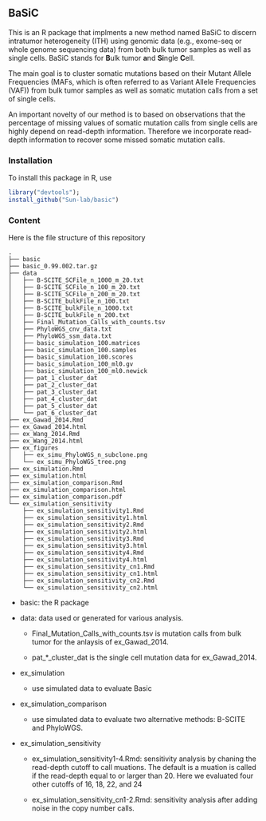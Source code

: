 
## BaSiC

This is an R package that implments a new method named BaSiC to discern intratumor heterogeneity (ITH) using genomic data (e.g., exome-seq or whole genome sequencing data) from both bulk tumor samples as well as single cells. BaSiC stands for **B**ulk tumor **a**nd **Si**ngle **C**ell. 

The main goal is to cluster somatic mutations based on their Mutant Allele Frequencies (MAFs, which is often referred to as Variant Allele Frequencies (VAF)) from bulk tumor samples as well as somatic mutation calls from a set of single cells. 

An important novelty of our method is to based on observations that the percentage of missing values of somatic mutation calls from single cells are highly depend on read-depth information. Therefore we incorporate read-depth information to recover some missed somatic mutation calls. 

### Installation

To install this package in R, use 
 
```R
library("devtools");
install_github("Sun-lab/basic")
```
### Content

Here is the file structure of this repository
```
.
├── basic
├── basic_0.99.002.tar.gz
├── data
│   ├── B-SCITE_SCFile_n_1000_m_20.txt
│   ├── B-SCITE_SCFile_n_100_m_20.txt
│   ├── B-SCITE_SCFile_n_200_m_20.txt
│   ├── B-SCITE_bulkFile_n_100.txt
│   ├── B-SCITE_bulkFile_n_1000.txt
│   ├── B-SCITE_bulkFile_n_200.txt
│   ├── Final_Mutation_Calls_with_counts.tsv
│   ├── PhyloWGS_cnv_data.txt
│   ├── PhyloWGS_ssm_data.txt
│   ├── basic_simulation_100.matrices
│   ├── basic_simulation_100.samples
│   ├── basic_simulation_100.scores
│   ├── basic_simulation_100_ml0.gv
│   ├── basic_simulation_100_ml0.newick
│   ├── pat_1_cluster_dat
│   ├── pat_2_cluster_dat
│   ├── pat_3_cluster_dat
│   ├── pat_4_cluster_dat
│   ├── pat_5_cluster_dat
│   └── pat_6_cluster_dat
├── ex_Gawad_2014.Rmd
├── ex_Gawad_2014.html
├── ex_Wang_2014.Rmd
├── ex_Wang_2014.html
├── ex_figures
│   ├── ex_simu_PhyloWGS_n_subclone.png
│   └── ex_simu_PhyloWGS_tree.png
├── ex_simulation.Rmd
├── ex_simulation.html
├── ex_simulation_comparison.Rmd
├── ex_simulation_comparison.html
├── ex_simulation_comparison.pdf
└── ex_simulation_sensitivity
    ├── ex_simulation_sensitivity1.Rmd
    ├── ex_simulation_sensitivity1.html
    ├── ex_simulation_sensitivity2.Rmd
    ├── ex_simulation_sensitivity2.html
    ├── ex_simulation_sensitivity3.Rmd
    ├── ex_simulation_sensitivity3.html
    ├── ex_simulation_sensitivity4.Rmd
    ├── ex_simulation_sensitivity4.html
    ├── ex_simulation_sensitivity_cn1.Rmd
    ├── ex_simulation_sensitivity_cn1.html
    ├── ex_simulation_sensitivity_cn2.Rmd
    └── ex_simulation_sensitivity_cn2.html
```

* basic: the R package

* data: data used or generated for various analysis. 

  + Final_Mutation_Calls_with_counts.tsv is mutation calls from bulk tumor for the anlaysis of ex_Gawad_2014. 
  
  + pat_*_cluster_dat is the single cell mutation data for ex_Gawad_2014. 
  
* ex_simulation
  
  + use simulated data to evaluate Basic

* ex_simulation_comparison

    + use simulated data to evaluate two alternative methods: B-SCITE and PhyloWGS. 

* ex_simulation_sensitivity

  + ex_simulation_sensitivity1-4.Rmd: sensitivity analysis by chaning the read-depth cutoff to call muations. The default is a muation is called if the read-depth equal to or larger than 20. Here we evaluated four other cutoffs of 16, 18, 22, and 24
  
  + ex_simulation_sensitivity_cn1-2.Rmd: sensitivity analysis after adding noise in the copy number calls. 
  
